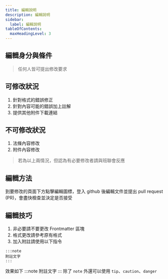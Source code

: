 ```yaml
---
title: 編輯說明
description: 編輯說明
sidebar:
  label: 編輯說明
tableOfContents:
  maxHeadingLevel: 3
---
```


## 編輯身分與條件
> 任何人皆可提出修改要求

## 可修改狀況
1. 針對格式的錯誤修正
2. 針對內容可能的錯誤加上註解
3. 提供其他附件下載連結

## 不可修改狀況
1. 法條內容修改
2. 附件內容修改
> 若為以上兩情況，但認為有必要修改者請與班聯會反應

## 編輯方法
到要修改的頁面下方點擊編輯圖標，登入 github 後編輯文件並提出 pull request (PR)，會盡快檢查並決定是否接受

## 編輯技巧
1. 非必要請不要更改 Frontmatter 區塊
2. 格式更改請參考原有格式
3. 加入附註請使用以下指令
```
:::note
附註文字
:::
```
效果如下
:::note
附註文字
:::
除了 `note` 外還可以使用 `tip`、`caution`、`danger`

